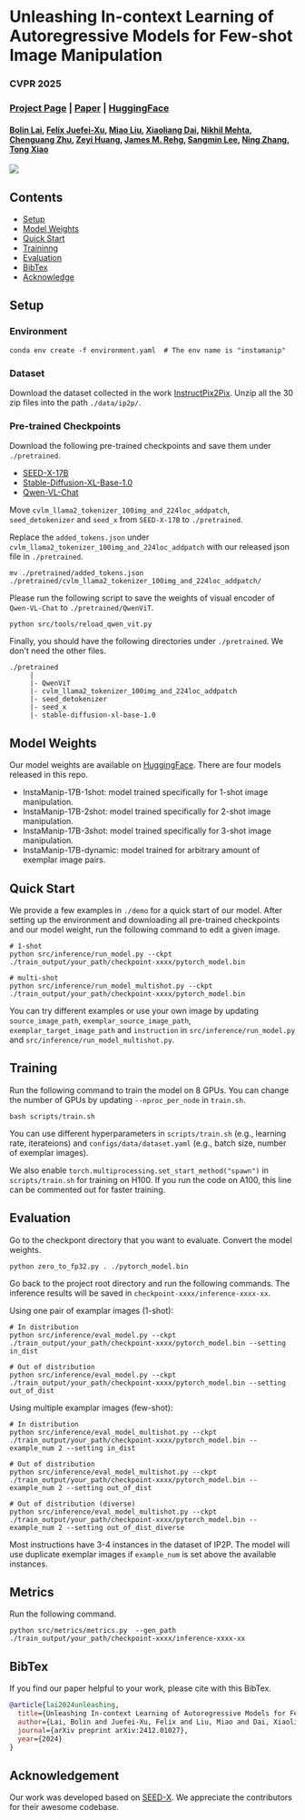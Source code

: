 # Unleashing In-context Learning of Autoregressive Models for Few-shot Image Manipulation

### CVPR 2025

### [Project Page](https://bolinlai.github.io/projects/InstaManip/) | [Paper](https://arxiv.org/pdf/2412.01027) | [HuggingFace](https://huggingface.co/bolinlai/InstaManip)

#### [Bolin Lai](https://bolinlai.github.io/), [Felix Juefei-Xu](https://xujuefei.com/), [Miao Liu](https://aptx4869lm.github.io/), [Xiaoliang Dai](https://sites.google.com/view/xiaoliangdai/), [Nikhil Mehta](https://hockeybro12.github.io/), [Chenguang Zhu](https://cs.stanford.edu/~cgzhu/), [Zeyi Huang](https://oodbag.github.io/), [James M. Rehg](https://rehg.org/), [Sangmin Lee](https://sites.google.com/view/sangmin-lee), [Ning Zhang](https://n-zhang.github.io/), [Tong Xiao](http://xiaotong.me/)


<img src="https://bolinlai.github.io/projects/InstaManip/figures/teaser.png"/>


## Contents

- [Setup](#setup)
- [Model Weights](#model-weights)
- [Quick Start](#quick-start)
- [Traininng](#training)
- [Evaluation](#evaluation)
- [BibTex](#bibtex)
- [Acknowledge](#acknowledgement)


## Setup

### Environment

```shell
conda env create -f environment.yaml  # The env name is "instamanip"
```

### Dataset

Download the dataset collected in the work [InstructPix2Pix](https://instruct-pix2pix.eecs.berkeley.edu/clip-filtered-dataset/). Unzip all the 30 zip files into the path `./data/ip2p/`.


### Pre-trained Checkpoints

Download the following pre-trained checkpoints and save them under `./pretrained`.

- [SEED-X-17B](https://huggingface.co/AILab-CVC/SEED-X-17B/tree/main)
- [Stable-Diffusion-XL-Base-1.0](https://huggingface.co/stabilityai/stable-diffusion-xl-base-1.0/tree/main)
- [Qwen-VL-Chat](https://huggingface.co/Qwen/Qwen-VL-Chat/tree/main)

Move  `cvlm_llama2_tokenizer_100img_and_224loc_addpatch`, `seed_detokenizer` and `seed_x` from `SEED-X-17B` to `./pretrained`.

Replace the `added_tokens.json` under `cvlm_llama2_tokenizer_100img_and_224loc_addpatch` with our released json file in `./pretrained`.

```shell
mv ./pretrained/added_tokens.json ./pretrained/cvlm_llama2_tokenizer_100img_and_224loc_addpatch/
```

Please run the following script to save the weights of visual encoder of `Qwen-VL-Chat` to `./pretrained/QwenViT`.

```shell
python src/tools/reload_qwen_vit.py
```

Finally, you should have the following directories under `./pretrained`. We don't need the other files.

```
./pretrained
     |
     |- QwenViT
     |- cvlm_llama2_tokenizer_100img_and_224loc_addpatch
     |- seed_detokenizer
     |- seed_x
     |- stable-diffusion-xl-base-1.0
```


## Model Weights

Our model weights are available on [HuggingFace](https://huggingface.co/bolinlai/InstaManip). There are four models released in this repo.

- InstaManip-17B-1shot: model trained specifically for 1-shot image manipulation.
- InstaManip-17B-2shot: model trained specifically for 2-shot image manipulation.
- InstaManip-17B-3shot: model trained specifically for 3-shot image manipulation.
- InstaManip-17B-dynamic: model trained for arbitrary amount of exemplar image pairs.

## Quick Start

We provide a few examples in `./demo` for a quick start of our model. After setting up the environment and downloading all pre-trained checkpoints and our model weight, run the following command to edit a given image.

```shell
# 1-shot
python src/inference/run_model.py --ckpt ./train_output/your_path/checkpoint-xxxx/pytorch_model.bin

# multi-shot
python src/inference/run_model_multishot.py --ckpt ./train_output/your_path/checkpoint-xxxx/pytorch_model.bin
```

You can try different examples or use your own image by updating `source_image_path`, `exemplar_source_image_path`, `exemplar_target_image_path` and `instruction` in `src/inference/run_model.py` and `src/inference/run_model_multishot.py`.


## Training

Run the following command to train the model on 8 GPUs. You can change the number of GPUs by updating `--nproc_per_node` in `train.sh`.

```shell
bash scripts/train.sh
```

You can use different hyperparameters in `scripts/train.sh` (e.g., learning rate, iterateions) and `configs/data/dataset.yaml` (e.g., batch size, number of exemplar images).

We also enable `torch.multiprocessing.set_start_method("spawn")` in `scripts/train.sh` for training on H100. If you run the code on A100, this line can be commented out for faster training.


## Evaluation

Go to the checkpont directory that you want to evaluate. Convert the model weights.

```shell
python zero_to_fp32.py . ./pytorch_model.bin
```

Go back to the project root directory and run the following commands. The inference results will be saved in `checkpoint-xxxx/inference-xxxx-xx`.

Using one pair of examplar images (1-shot):

```shell
# In distribution
python src/inference/eval_model.py --ckpt ./train_output/your_path/checkpoint-xxxx/pytorch_model.bin --setting in_dist

# Out of distribution
python src/inference/eval_model.py --ckpt ./train_output/your_path/checkpoint-xxxx/pytorch_model.bin --setting out_of_dist
```

Using multiple examplar images (few-shot):


```shell
# In distribution
python src/inference/eval_model_multishot.py --ckpt ./train_output/your_path/checkpoint-xxxx/pytorch_model.bin --example_num 2 --setting in_dist

# Out of distribution
python src/inference/eval_model_multishot.py --ckpt ./train_output/your_path/checkpoint-xxxx/pytorch_model.bin --example_num 2 --setting out_of_dist

# Out of distribution (diverse)
python src/inference/eval_model_multishot.py --ckpt ./train_output/your_path/checkpoint-xxxx/pytorch_model.bin --example_num 2 --setting out_of_dist_diverse
```

Most instructions have 3-4 instances in the dataset of IP2P. The model will use duplicate exemplar images if ``example_num`` is set above the available instances.


## Metrics

Run the following command.

```shell
python src/metrics/metrics.py  --gen_path ./train_output/your_path/checkpoint-xxxx/inference-xxxx-xx
```


## BibTex

If you find our paper helpful to your work, please cite with this BibTex.

```BibTex
@article{lai2024unleashing,
  title={Unleashing In-context Learning of Autoregressive Models for Few-shot Image Manipulation},
  author={Lai, Bolin and Juefei-Xu, Felix and Liu, Miao and Dai, Xiaoliang and Mehta, Nikhil and Zhu, Chenguang and Huang, Zeyi and Rehg, James M and Lee, Sangmin and Zhang, Ning and others},
  journal={arXiv preprint arXiv:2412.01027},
  year={2024}
}
```


## Acknowledgement

Our work was developed based on [SEED-X](https://github.com/AILab-CVC/SEED-X). We appreciate the contributors for their awesome codebase.
